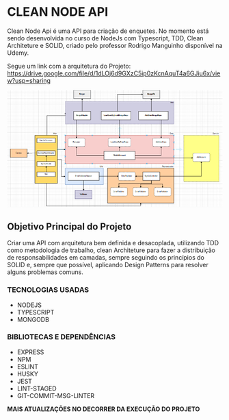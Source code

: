 # CLEAN NODE API

Clean Node Api é uma API para criação de enquetes. No momento está sendo desenvolvida no curso de NodeJs com Typescript, TDD, Clean Architeture e SOLID, criado pelo professor Rodrigo Manguinho disponível na Udemy.

Segue um link com a arquitetura do Projeto: https://drive.google.com/file/d/1dLOj6d9GXzC5ip0zKcnAquT4a6GJiu6x/view?usp=sharing

<img src="./src/images/arch.png">

## Objetivo Principal do Projeto

Criar uma API com arquitetura bem definida e desacoplada, utilizando TDD como metodologia de trabalho, clean Architeture para fazer a distribuição de responsabilidades em camadas, sempre seguindo os princípios do SOLID e, sempre que possível, aplicando Design Patterns para resolver alguns problemas comuns.

### TECNOLOGIAS USADAS

- NODEJS
- TYPESCRIPT
- MONGODB

### BIBLIOTECAS E DEPENDÊNCIAS

- EXPRESS
- NPM
- ESLINT
- HUSKY
- JEST
- LINT-STAGED
- GIT-COMMIT-MSG-LINTER

**MAIS ATUALIZAÇÕES NO DECORRER DA EXECUÇÃO DO PROJETO**